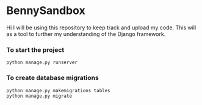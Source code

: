 # BennySandbox
Hi I will be using this repository to keep track and upload my code. This will as a tool to further my understanding of the Django framework.

### To start the project
```
python manage.py runserver
```

### To create database migrations
```
python manage.py makemigrations tables
python manage.py migrate
```
